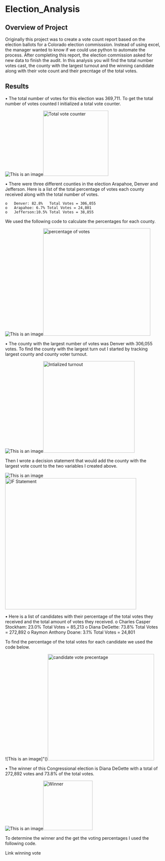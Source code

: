# Election_Analysis

## Overview of Project
Originally this project was to create a vote count report based on the election ballots for a Colorado election commisssion. Instead of using excel, the manager wanted to know if we could use python to automate the process. After completing this report, the election commission asked for new data to finish the audit. In this analysis you will find the total number votes cast, the county with the largest turnout and the winning candidate along with their vote count and their precntage of the total votes.


## Results
• The total number of votes for this election was 369,711.  To get the total number of votes counted I initialized a total vote counter. 

![This is an image]()<img width="211" alt="Total vote counter" src="https://user-images.githubusercontent.com/106712521/176578790-6d845ff6-8805-4cf3-854c-515e4acffa58.png">

• There were three different counties in the election Arapahoe, Denver and Jefferson. Here is a list of the total percentage of votes each county received along with the total number of votes.

    o	Denver: 82.8%   Total Votes = 306,055
    o	Arapahoe: 6.7% Total Votes = 24,801
    o	Jefferson:10.5% Total Votes = 38,855
              
 We used the following code to calculate the percentages for each county.
	
	
![This is an image]()<img width="347" alt="percentage of votes" src="https://user-images.githubusercontent.com/106712521/176578976-ce319967-4d37-4065-924a-0179da889dfb.png">


• The county with the largest number of votes was Denver with 306,055 votes. To find the county with the largest turn out I started by tracking largest county and county voter turnout. 



![This is an image]()<img width="296" alt="Intialized turnout " src="https://user-images.githubusercontent.com/106712521/176578240-112d8641-8b34-46dd-b846-61bc9849ab0d.png">


Then I wrote a decision statement that would add the county with the largest vote count to the two variables I created above. 

![This is an image]()<img width="424" alt="IF Statement" src="https://user-images.githubusercontent.com/106712521/176576404-d0eaea6a-fea6-4e2c-8dfb-5b10720c5125.png">

• Here is a list of candidates with their percentage of the total votes they received and the total amount of votes they received.
	o Charles Casper Stockham: 23.0%   Total Votes = 85,213
	o Diana DeGette: 73.8%   Total Votes = 272,892
	o Raymon Anthony Doane: 3.1%   Total Votes = 24,801


To find the percentage of the total votes for each candidate we used the code below.


![This is an image]"()<img width="344" alt="candidate vote precentage" src="https://user-images.githubusercontent.com/106712521/176583689-0e549807-595f-4754-8a67-544031e711af.png">

• The winner of this Congressional election is Diana DeGette with a total of 272,892 votes and 73.8% of the total votes. 


![This is an image]()<img width="160" alt="Winner" src="https://user-images.githubusercontent.com/106712521/176583879-52a59004-ad38-41e8-8038-cc943abf8f71.png">


To determine the winner and the get the voting percentages I used the following code.

Link winning vote
